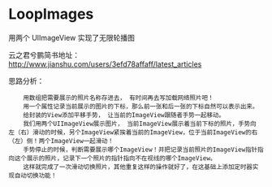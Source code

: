 # LoopImages
用两个 UIImageView 实现了无限轮播图

云之君兮鹏简书地址：
http://www.jianshu.com/users/3efd78affaff/latest_articles

思路分析：

        用数组把需要展示的照片名称存进去， 有时间再去写加载网络照片吧！
        用一个属性记录当前展示的图片的下标，那么前一张和后一张的下标自然可以表示出来。
        给封装的View添加平移手势， 让当前的ImageView跟随者手势一起移动。
        我们用两个UIImageView展示图片， 当前ImageView展示着当前下标的照片，手势向 左（右）滑动的时候，另个ImageView紧挨着当前的ImageView，位于当前ImageView的右（左）侧！两个ImageView一起滑动！
        手势停止的时候，判断需要展示哪个ImageView！并把记录当前照片的ImageView指针指向这个展示的照片，记录下一个照片的指针指向不在视线的哪个ImageView。
        这样就完成了一次滑动切换照片，其他重复这样的操作就好了，在这基础上添加定时器实现自动切换功能！
